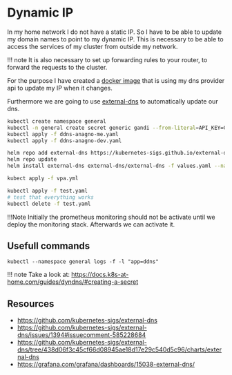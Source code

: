# Dynamic IP

In my home network I do not have a static IP. So I have to be able to update my domain names to point
to my dynamic IP. This is necessary to be able to access the services of my cluster from outside my network.

!!! note
    It is also necessary to set up forwarding rules to your router, to forward the requests to the cluster.


For the purpose I have created a [docker image](https://github.com/anagno/gandi-ddns) that is using my dns provider
api to update my IP when it changes.

Furthermore we are going to use [external-dns](https://github.com/kubernetes-sigs/external-dns) to automatically update our dns.


``` bash
kubectl create namespace general
kubectl -n general create secret generic gandi --from-literal=API_KEY=GANDITOKEN
kubectl apply -f ddns-anagno-me.yaml
kubectl apply -f ddns-anagno-dev.yaml

helm repo add external-dns https://kubernetes-sigs.github.io/external-dns/ 
helm repo update
helm install external-dns external-dns/external-dns -f values.yaml --namespace general --version 1.17.0

kubect apply -f vpa.yml

kubectl apply -f test.yaml
# test that everything works
kubectl delete -f test.yaml
```

!!!Note
    Initially the prometheus monitoring should not be activate until we deploy the 
    monitoring stack. Afterwards we can activate it.

## Usefull commands
```
kubectl --namespace general logs -f -l "app=ddns"
```
!!! note
    Take a look at: https://docs.k8s-at-home.com/guides/dyndns/#creating-a-secret


## Resources

* https://github.com/kubernetes-sigs/external-dns
* https://github.com/kubernetes-sigs/external-dns/issues/1394#issuecomment-585228684
* https://github.com/kubernetes-sigs/external-dns/tree/438d06f3c45cf66d08945ae18d17e29c540d5c96/charts/external-dns
* https://grafana.com/grafana/dashboards/15038-external-dns/